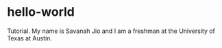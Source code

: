 # hello-world
Tutorial.
My name is Savanah Jio and I am a freshman at the University of Texas at Austin.
